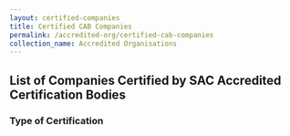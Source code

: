 ```yaml
---
layout: certified-companies
title: Certified CAB Companies
permalink: /accredited-org/certified-cab-companies
collection_name: Accredited Organisations
---
```


## List of Companies Certified by SAC Accredited Certification Bodies

### Type of Certification
